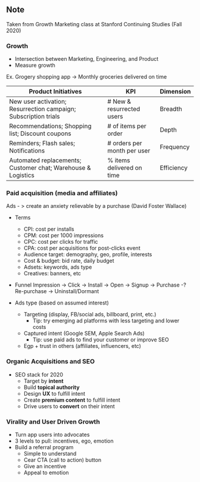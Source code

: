 ## Note

Taken from Growth Marketing class at Stanford Continuing Studies (Fall 2020)

### Growth
* Intersection between Marketing, Engineering, and Product
* Measure growth

Ex. Grogery shopping app -> Monthly groceries delivered on time

|Product Initiatives | KPI | Dimension |
|---|---|---|
|New user activation; Resurrection campaign; Subscription trials| # New & resurrected users | Breadth |
|Recommendations; Shopping list; Discount coupons | # of items per order | Depth |
|Reminders; Flash sales; Notifications| # orders per month per user | Frequency |
|Automated replacements; Customer chat; Warehouse & Logistics | % items delivered on time | Efficiency |
 
### Paid acquisition (media and affiliates)
Ads - > create an anxiety relievable by a purchase (David Foster Wallace)

* Terms
  - CPI: cost per installs
  - CPM: cost per 1000 impressions
  - CPC: cost per clicks for traffic
  - CPA: cost per acquisitions for post-clicks event
  - Audience target: demography, geo, profile, interests
  - Cost & budget: bid rate, daily budget
  - Adsets: keywords, ads type
  - Creatives: banners, etc

* Funnel
Impression -> Click -> Install -> Open -> Signup -> Purchase -? Re-purchase -> Uninstall/Dormant

* Ads type (based on assumed interest)
  - Targeting (display, FB/social ads, billboard, print, etc.)
    - Tip: try emerging ad platforms with less targeting and lower costs 
  - Captured intent (Google SEM, Apple Search Ads)
    - Tip: use paid ads to find your customer or improve SEO
  - Egp + trust in others (affiliates, influencers, etc)

### Organic Acquisitions and SEO
* SEO stack for 2020
  - Target by __intent__
  - Build __topical authority__
  - Design __UX__ to fulfill intent
  - Create __premium content__ to fulfill intent
  - Drive users to __convert__ on their intent


### Virality and User Driven Growth
* Turn app users into advocates
* 3 levels to pull: incentives, ego, emotion
* Build a referral program
  - Simple to understand
  - Cear CTA (call to action) button
  - Give an incentive
  - Appeal to emotion


















